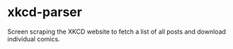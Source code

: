 xkcd-parser
===========

Screen scraping the XKCD website to fetch a list of all posts and download individual comics.
